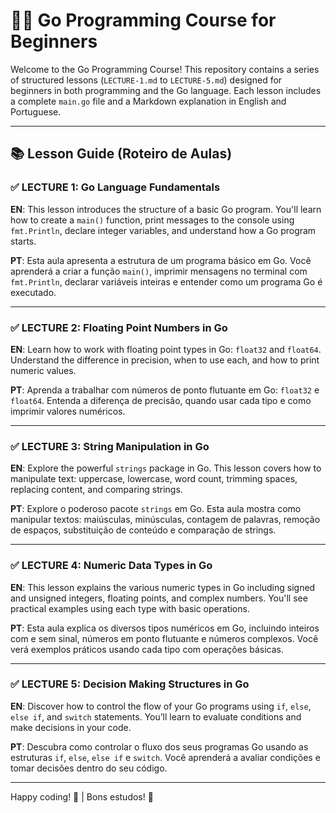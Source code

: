 # 🧑‍💻 Go Programming Course for Beginners

Welcome to the Go Programming Course! This repository contains a series of structured lessons (`LECTURE-1.md` to `LECTURE-5.md`) designed for beginners in both programming and the Go language. Each lesson includes a complete `main.go` file and a Markdown explanation in English and Portuguese.

---

## 📚 Lesson Guide (Roteiro de Aulas)

### ✅ LECTURE 1: Go Language Fundamentals

**EN**: This lesson introduces the structure of a basic Go program. You'll learn how to create a `main()` function, print messages to the console using `fmt.Println`, declare integer variables, and understand how a Go program starts.

**PT**: Esta aula apresenta a estrutura de um programa básico em Go. Você aprenderá a criar a função `main()`, imprimir mensagens no terminal com `fmt.Println`, declarar variáveis inteiras e entender como um programa Go é executado.

---

### ✅ LECTURE 2: Floating Point Numbers in Go

**EN**: Learn how to work with floating point types in Go: `float32` and `float64`. Understand the difference in precision, when to use each, and how to print numeric values.

**PT**: Aprenda a trabalhar com números de ponto flutuante em Go: `float32` e `float64`. Entenda a diferença de precisão, quando usar cada tipo e como imprimir valores numéricos.

---

### ✅ LECTURE 3: String Manipulation in Go

**EN**: Explore the powerful `strings` package in Go. This lesson covers how to manipulate text: uppercase, lowercase, word count, trimming spaces, replacing content, and comparing strings.

**PT**: Explore o poderoso pacote `strings` em Go. Esta aula mostra como manipular textos: maiúsculas, minúsculas, contagem de palavras, remoção de espaços, substituição de conteúdo e comparação de strings.

---

### ✅ LECTURE 4: Numeric Data Types in Go

**EN**: This lesson explains the various numeric types in Go including signed and unsigned integers, floating points, and complex numbers. You'll see practical examples using each type with basic operations.

**PT**: Esta aula explica os diversos tipos numéricos em Go, incluindo inteiros com e sem sinal, números em ponto flutuante e números complexos. Você verá exemplos práticos usando cada tipo com operações básicas.

---

### ✅ LECTURE 5: Decision Making Structures in Go

**EN**: Discover how to control the flow of your Go programs using `if`, `else`, `else if`, and `switch` statements. You’ll learn to evaluate conditions and make decisions in your code.

**PT**: Descubra como controlar o fluxo dos seus programas Go usando as estruturas `if`, `else`, `else if` e `switch`. Você aprenderá a avaliar condições e tomar decisões dentro do seu código.

---

Happy coding! 🎉 | Bons estudos! 📘
